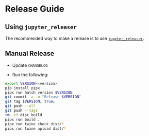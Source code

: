 # Release Guide

## Using `jupyter_releaser`

The recommended way to make a release is to use [`jupyter_releaser`](https://jupyter-releaser.readthedocs.io/en/latest/get_started/making_release_from_repo.html).

## Manual Release

- Update `CHANGELOG`

- Run the following:

```bash
export VERSION=<version>
pip install pipx
pipx run hatch version $VERSION
git commit -a -m "Release $VERSION"
git tag $VERSION; true;
git push --all
git push --tags
rm -rf dist build
pipx run build .
pipx run twine check dist/*
pipx run twine upload dist/*
```
